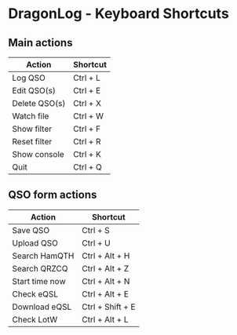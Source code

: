 DragonLog - Keyboard Shortcuts
==============================

Main actions
------------

| Action        | Shortcut |
|---------------|----------|
| Log QSO       | Ctrl + L |
| Edit QSO(s)   | Ctrl + E |
| Delete QSO(s) | Ctrl + X |
| Watch file    | Ctrl + W |
| Show filter   | Ctrl + F |
| Reset filter  | Ctrl + R |
| Show console  | Ctrl + K |
| Quit          | Ctrl + Q |


QSO form actions
----------------

| Action         | Shortcut         |
|----------------|------------------|
| Save QSO       | Ctrl + S         |
| Upload QSO     | Ctrl + U         |
| Search HamQTH  | Ctrl + Alt + H   |
| Search QRZCQ   | Ctrl + Alt + Z   |
| Start time now | Ctrl + Alt + N   |
| Check eQSL     | Ctrl + Alt + E   |
| Download eQSL  | Ctrl + Shift + E |
| Check LotW     | Ctrl + Alt + L   |
